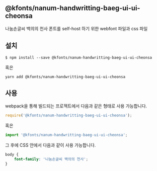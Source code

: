
@kfonts/nanum-handwritting-baeg-ui-ui-cheonsa
---------------------

나눔손글씨 백의의 천사 폰트를 self-host 하기 위한 webfont 파일과 css 파일

설치
----

```
$ npm install --save @kfonts/nanum-handwritting-baeg-ui-ui-cheonsa
```

혹은

```
yarn add @kfonts/nanum-handwritting-baeg-ui-ui-cheonsa
```

사용
----

webpack을 통해 빌드되는 프로젝트에서 다음과 같은 형태로 사용 가능합니다.

```js
require('@kfonts/nanum-handwritting-baeg-ui-ui-cheonsa');
```

혹은

```js
import '@kfonts/nanum-handwritting-baeg-ui-ui-cheonsa';
```

그 후에 CSS 안에서 다음과 같이 사용 가능합니다.

```css
body {
    font-family: '나눔손글씨 백의의 천사';
}
```
